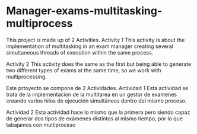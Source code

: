 # Manager-exams-multitasking-multiprocess
This project is made up of 2 Activities.
Activity 1
  This activity is about the implementation of multitasking in an exam manager creating several simultaneous threads of execution within the same process.

Activity 2
  This activity does the same as the first but being able to generate two different types of exams at the same time, so we work with multiprocessing.



Este prtoyecto se compone de 2 Actividades.
Actividad 1
  Esta actividad se trata de la implementacion de la multitarea en un gestor de examenes creando varios hilos de ejecución simultáneos dentro del mismo proceso.

Actividad 2
  Esta actividad hace lo mismo que la primera pero siendo capaz de generar dos tipos de exámenes distintos al mismo tiempo, por lo que tabajamos con multiproceso
